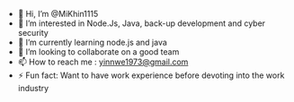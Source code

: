 - 👋 Hi, I’m @MiKhin1115
- 👀 I’m interested in Node.Js, Java, back-up development and cyber security
- 🌱 I’m currently learning node.js and java
- 💞️ I’m looking to collaborate on a good team
- 📫 How to reach me : yinnwe1973@gmail.com
- ⚡ Fun fact: Want to have work experience before devoting into the work industry

